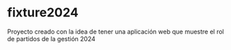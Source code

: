 # fixture2024
Proyecto creado con la idea de tener una aplicación web que muestre el rol de partidos de la gestión 2024
